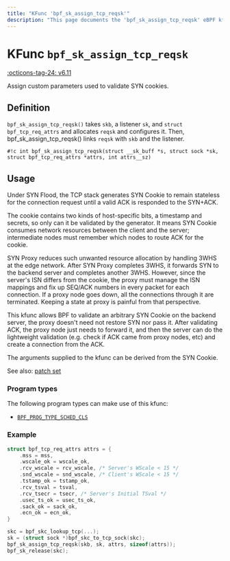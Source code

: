 ```yaml
---
title: "KFunc 'bpf_sk_assign_tcp_reqsk'"
description: "This page documents the 'bpf_sk_assign_tcp_reqsk' eBPF kfunc, including its definition, usage, program types that can use it, and examples."
---
```

# KFunc `bpf_sk_assign_tcp_reqsk`

<!-- [FEATURE_TAG](bpf_sk_assign_tcp_reqsk) -->
[:octicons-tag-24: v6.11](https://github.com/torvalds/linux/commit/e472f88891abbc535a5e16a68a104073985f6061)
<!-- [/FEATURE_TAG] -->

Assign custom parameters used to validate SYN cookies.

## Definition

`bpf_sk_assign_tcp_reqsk()` takes `skb`, a listener `sk`, and `struct bpf_tcp_req_attrs` and allocates `reqsk` and configures it. Then, bpf_sk_assign_tcp_reqsk() links `reqsk` with `skb` and the listener.

<!-- [KFUNC_DEF] -->
`#!c int bpf_sk_assign_tcp_reqsk(struct __sk_buff *s, struct sock *sk, struct bpf_tcp_req_attrs *attrs, int attrs__sz)`
<!-- [/KFUNC_DEF] -->

## Usage

Under SYN Flood, the TCP stack generates SYN Cookie to remain stateless for the connection request until a valid ACK is responded to the SYN+ACK.

The cookie contains two kinds of host-specific bits, a timestamp and secrets, so only can it be validated by the generator. It means SYN Cookie consumes network resources between the client and the server; intermediate nodes must remember which nodes to route ACK for the cookie.

SYN Proxy reduces such unwanted resource allocation by handling <nospell>3WHS</nospell> at the edge network.  After SYN Proxy completes <nospell>3WHS</nospell>, it forwards SYN to the backend server and completes another <nospell>3WHS</nospell>.  However, since the server's <nospell>ISN</nospell> differs from the cookie, the proxy must manage the <nospell>ISN</nospell> mappings and fix up SEQ/ACK numbers in every packet for each connection.  If a proxy node goes down, all the connections through it are terminated.  Keeping a state at proxy is painful from that perspective.

This kfunc allows BPF to validate an arbitrary SYN Cookie on the backend server, the proxy doesn't need not restore SYN nor pass it.  After validating ACK, the proxy node just needs to forward it, and then the server can do the lightweight validation (e.g. check if ACK came from proxy nodes, etc)
and create a connection from the ACK.

The arguments supplied to the kfunc can be derived from the SYN Cookie.

See also: [patch set](https://lore.kernel.org/all/20240115205514.68364-1-kuniyu@amazon.com/)

### Program types

The following program types can make use of this kfunc:

<!-- [KFUNC_PROG_REF] -->
- [`BPF_PROG_TYPE_SCHED_CLS`](../program-type/BPF_PROG_TYPE_SCHED_CLS.md)
<!-- [/KFUNC_PROG_REF] -->

### Example

```c
struct bpf_tcp_req_attrs attrs = {
    .mss = mss,
    .wscale_ok = wscale_ok,
    .rcv_wscale = rcv_wscale, /* Server's WScale < 15 */
    .snd_wscale = snd_wscale, /* Client's WScale < 15 */
    .tstamp_ok = tstamp_ok,
    .rcv_tsval = tsval,
    .rcv_tsecr = tsecr, /* Server's Initial TSval */
    .usec_ts_ok = usec_ts_ok,
    .sack_ok = sack_ok,
    .ecn_ok = ecn_ok,
}

skc = bpf_skc_lookup_tcp(...);
sk = (struct sock *)bpf_skc_to_tcp_sock(skc);
bpf_sk_assign_tcp_reqsk(skb, sk, attrs, sizeof(attrs));
bpf_sk_release(skc);
```
